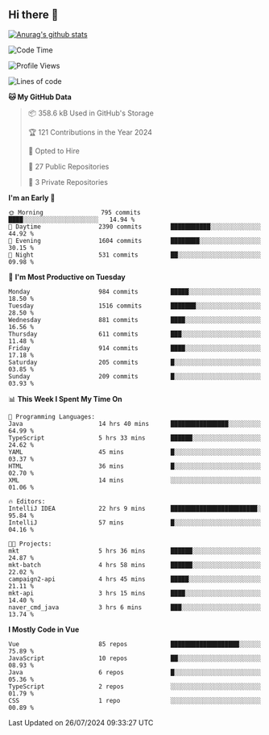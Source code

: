 ## Hi there 👋

[![Anurag's github stats](https://github-readme-stats.vercel.app/api?username=Songwonseok)](https://github.com/anuraghazra/github-readme-stats)



<!--START_SECTION:waka-->
![Code Time](http://img.shields.io/badge/Code%20Time-2%2C951%20hrs%2040%20mins-blue)

![Profile Views](http://img.shields.io/badge/Profile%20Views-0-blue)

![Lines of code](https://img.shields.io/badge/From%20Hello%20World%20I%27ve%20Written-34.8%20million%20lines%20of%20code-blue)

**🐱 My GitHub Data** 

> 📦 358.6 kB Used in GitHub's Storage 
 > 
> 🏆 121 Contributions in the Year 2024
 > 
> 💼 Opted to Hire
 > 
> 📜 27 Public Repositories 
 > 
> 🔑 3 Private Repositories 
 > 
**I'm an Early 🐤** 

```text
🌞 Morning                795 commits         ████░░░░░░░░░░░░░░░░░░░░░   14.94 % 
🌆 Daytime                2390 commits        ███████████░░░░░░░░░░░░░░   44.92 % 
🌃 Evening                1604 commits        ████████░░░░░░░░░░░░░░░░░   30.15 % 
🌙 Night                  531 commits         ██░░░░░░░░░░░░░░░░░░░░░░░   09.98 % 
```
📅 **I'm Most Productive on Tuesday** 

```text
Monday                   984 commits         █████░░░░░░░░░░░░░░░░░░░░   18.50 % 
Tuesday                  1516 commits        ███████░░░░░░░░░░░░░░░░░░   28.50 % 
Wednesday                881 commits         ████░░░░░░░░░░░░░░░░░░░░░   16.56 % 
Thursday                 611 commits         ███░░░░░░░░░░░░░░░░░░░░░░   11.48 % 
Friday                   914 commits         ████░░░░░░░░░░░░░░░░░░░░░   17.18 % 
Saturday                 205 commits         █░░░░░░░░░░░░░░░░░░░░░░░░   03.85 % 
Sunday                   209 commits         █░░░░░░░░░░░░░░░░░░░░░░░░   03.93 % 
```


📊 **This Week I Spent My Time On** 

```text
💬 Programming Languages: 
Java                     14 hrs 40 mins      ████████████████░░░░░░░░░   64.99 % 
TypeScript               5 hrs 33 mins       ██████░░░░░░░░░░░░░░░░░░░   24.62 % 
YAML                     45 mins             █░░░░░░░░░░░░░░░░░░░░░░░░   03.37 % 
HTML                     36 mins             █░░░░░░░░░░░░░░░░░░░░░░░░   02.70 % 
XML                      14 mins             ░░░░░░░░░░░░░░░░░░░░░░░░░   01.06 % 

🔥 Editors: 
IntelliJ IDEA            22 hrs 9 mins       ████████████████████████░   95.84 % 
IntelliJ                 57 mins             █░░░░░░░░░░░░░░░░░░░░░░░░   04.16 % 

🐱‍💻 Projects: 
mkt                      5 hrs 36 mins       ██████░░░░░░░░░░░░░░░░░░░   24.87 % 
mkt-batch                4 hrs 58 mins       ██████░░░░░░░░░░░░░░░░░░░   22.02 % 
campaign2-api            4 hrs 45 mins       █████░░░░░░░░░░░░░░░░░░░░   21.11 % 
mkt-api                  3 hrs 15 mins       ████░░░░░░░░░░░░░░░░░░░░░   14.40 % 
naver_cmd_java           3 hrs 6 mins        ███░░░░░░░░░░░░░░░░░░░░░░   13.74 % 
```

**I Mostly Code in Vue** 

```text
Vue                      85 repos            ███████████████████░░░░░░   75.89 % 
JavaScript               10 repos            ██░░░░░░░░░░░░░░░░░░░░░░░   08.93 % 
Java                     6 repos             █░░░░░░░░░░░░░░░░░░░░░░░░   05.36 % 
TypeScript               2 repos             ░░░░░░░░░░░░░░░░░░░░░░░░░   01.79 % 
CSS                      1 repo              ░░░░░░░░░░░░░░░░░░░░░░░░░   00.89 % 
```




 Last Updated on 26/07/2024 09:33:27 UTC
<!--END_SECTION:waka-->
